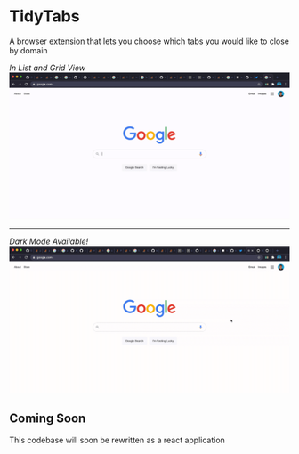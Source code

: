 # TidyTabs
A browser [extension](https://chrome.google.com/webstore/detail/tidytabs/mfcdfhecemnhilkobccglegnbdkhmdam?hl=en) that lets you choose which tabs you would like to close by domain

*In List and Grid View*
![](product_gifs/TidyTab.gif)

<hr/>

*Dark Mode Available!*
![](product_gifs/TidyTabDarkMode.gif)

## Coming Soon
This codebase will soon be rewritten as a react application
